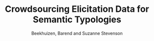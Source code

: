 ---
author: Beekhuizen, Barend and Suzanne Stevenson
year: 2015
title: Crowdsourcing Elicitation Data for Semantic Typologies
category: proceedings
booktitle: {Proceedings of the 37th Annual Meeting of the Cognitive Science Society}
---